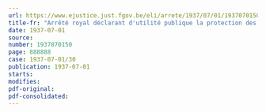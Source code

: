 ```yaml
---
url: https://www.ejustice.just.fgov.be/eli/arrete/1937/07/01/1937070150/justel
title-fr: "Arrêté royal déclarant d'utilité publique la protection des sources d'eau minérale de SPA et fixant ou étendant un périmétre de protection et déterminant les travaux qui ne peuvent étre entrepris sans autorisation à l'intérieur de ce périmétre"
date: 1937-07-01
source:
number: 1937070150
page: 888888
case: 1937-07-01/30
publication: 1937-07-01
starts:
modifies:
pdf-original:
pdf-consolidated:
---
```


